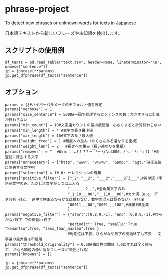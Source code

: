 # phrase-project

To detect new phrases or unknown words for texts in Japanese

日本語テキストから新しいフレーズや未知語を検出します。


## スクリプトの使用例

    df_texts = pd.read_table("text.tsv", header=None, lineterminator='\n', names=["sentence"])
    jp = jphrase(**params)
    jp.get_dfphrase(df_texts["sentence"])



## オプション

    params = {}#ハイパーパラメータのデフォルト値を設定    
    params["verbose"] = 1    
    params["size_sentence"] = 5000#一回で処理するセンテンスの数：大きすぎると計算が終わらない    
    params["min_count"] = 10#文字連カウントの最小数閾値：小さくすると計算終わらない    
    params["min_length"] = 4 #文字の長さ最小値    
    params["max_length"] = 16#文字の長さ最大値
    params["weight_freq"] = 1 #頻度への重み（たくさんある連なりを重視）
    params["weight_len"] = 2   #長さへの重み（長い連なりを重視）    
    params["removes"] = "⠀ #�\n.：.…!！？?･ｰ￣*～\r\u3000、/＼／「」『』【】"#走査前に除去する文字
    params["unnecesary"] = ["http", "www", "ｗｗｗ", "&amp;", "&gt;"]#走査後に除去する文字列
    params["selection"] = 1# 0: セレクションの有無
    params["positive_filter"] = ["_2","__2", "___2","____2TZ___",#英単語（半角英文字のみ、ただし大文字が１つ以上入る  
                                "_______2__",#全角英文字のみ
                                "_1_10___00","__110___00",#カナ漢（e.g. データ分析 etc.  途中で挟まるひらがなは構わない、数字の混入は認めない） #ｶﾅ漢
                                "00011___00","0001___100",#漢英#漢全英
                                ]
    params["negative_filter"] = {"start":[0,8,9,-1], "end":[0,8,9,-1],#ひらがな/数字 での開始or終了
                                "periodic": True, "smalla":True, "kanantsu":True, "less_than_maxlen":True }
                                #周期性は不要、ひらがなや数字の開始終了も不要 　文字連の最大値は不使用
    params["threshold_originality"] = 0.60#独自性の閾値（.0にすれば全く絞らず、.9なら順位の低い似たフレーズが除去される）
    params["knowns"] = []
    
    jp = jphrase(**params)
    jp.get_dfphrase(df_texts["sentence"])

